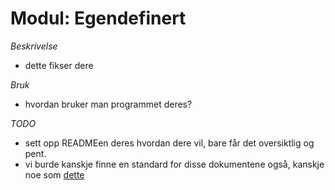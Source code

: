 # Modul: Egendefinert

*Beskrivelse*
  * dette fikser dere

*Bruk*
  * hvordan bruker man programmet deres?

*TODO*
  * sett opp READMEen deres hvordan dere vil, bare får det oversiktlig og pent.
  * vi burde kanskje finne en standard for disse dokumentene også, kanskje noe
    som [dette](https://github.com/RichardLitt/standard-readme)

